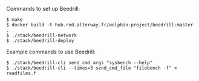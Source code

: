 Commands to set up Beedrill:

``` shell
$ make
$ docker build -t hub.rnd.alterway.fr/wolphin-project/beedrill:master .
$ ./stack/beedrill-network
$ ./stack/beedrill-deploy
```

Example commands to use Beedrill:

``` shell
$ ./stack/beedrill-cli send_cmd_args "sysbench --help"
$ ./stack/beedrill-cli --times=3 send_cmd_file "filebench -f" < readfiles.f
```